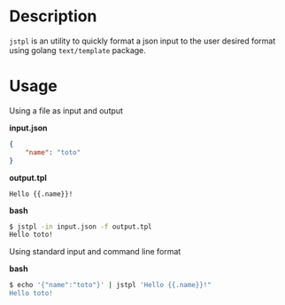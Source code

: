 # Description

`jstpl` is an utility to quickly format a json input to the user desired format using golang `text/template` package.

# Usage

Using a file as input and output

**input.json**
```json
{
    "name": "toto"
}
```

**output.tpl**
```
Hello {{.name}}!
```

**bash**
```bash
$ jstpl -in input.json -f output.tpl
Hello toto!
```

Using standard input and command line format

**bash**
```bash
$ echo '{"name":"toto"}' | jstpl 'Hello {{.name}}!"
Hello toto!
```
